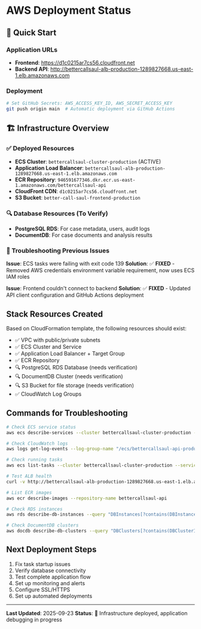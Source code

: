 # AWS Deployment Status

## 🎯 Quick Start

### Application URLs
- **Frontend**: https://d1c0215ar7cs56.cloudfront.net
- **Backend API**: http://bettercallsaul-alb-production-1289827668.us-east-1.elb.amazonaws.com

### Deployment
```bash
# Set GitHub Secrets: AWS_ACCESS_KEY_ID, AWS_SECRET_ACCESS_KEY
git push origin main  # Automatic deployment via GitHub Actions
```

## 🏗️ Infrastructure Overview

### ✅ Deployed Resources
- **ECS Cluster**: `bettercallsaul-cluster-production` (ACTIVE)
- **Application Load Balancer**: `bettercallsaul-alb-production-1289827668.us-east-1.elb.amazonaws.com`
- **ECR Repository**: `946591677346.dkr.ecr.us-east-1.amazonaws.com/bettercallsaul-api`
- **CloudFront CDN**: `d1c0215ar7cs56.cloudfront.net`
- **S3 Bucket**: `better-call-saul-frontend-production`

### 🔍 Database Resources (To Verify)
- **PostgreSQL RDS**: For case metadata, users, audit logs
- **DocumentDB**: For case documents and analysis results

### 🔧 Troubleshooting Previous Issues

**Issue**: ECS tasks were failing with exit code 139
**Solution**: ✅ **FIXED** - Removed AWS credentials environment variable requirement, now uses ECS IAM roles

**Issue**: Frontend couldn't connect to backend
**Solution**: ✅ **FIXED** - Updated API client configuration and GitHub Actions deployment

## Stack Resources Created

Based on CloudFormation template, the following resources should exist:
- ✅ VPC with public/private subnets
- ✅ ECS Cluster and Service
- ✅ Application Load Balancer + Target Group
- ✅ ECR Repository
- 🔍 PostgreSQL RDS Database (needs verification)
- 🔍 DocumentDB Cluster (needs verification)
- 🔍 S3 Bucket for file storage (needs verification)
- ✅ CloudWatch Log Groups

## Commands for Troubleshooting

```bash
# Check ECS service status
aws ecs describe-services --cluster bettercallsaul-cluster-production --services bettercallsaul-api

# Check CloudWatch logs
aws logs get-log-events --log-group-name "/ecs/bettercallsaul-api-production" --log-stream-name "ecs/bettercallsaul-api/latest-task-id"

# Check running tasks
aws ecs list-tasks --cluster bettercallsaul-cluster-production --service-name bettercallsaul-api

# Test ALB health
curl -v http://bettercallsaul-alb-production-1289827668.us-east-1.elb.amazonaws.com/health

# List ECR images
aws ecr describe-images --repository-name bettercallsaul-api

# Check RDS instances
aws rds describe-db-instances --query "DBInstances[?contains(DBInstanceIdentifier, 'bettercallsaul')]"

# Check DocumentDB clusters
aws docdb describe-db-clusters --query "DBClusters[?contains(DBClusterIdentifier, 'bettercallsaul')]"
```

## Next Deployment Steps

1. Fix task startup issues
2. Verify database connectivity
3. Test complete application flow
4. Set up monitoring and alerts
5. Configure SSL/HTTPS
6. Set up automated deployments

---

**Last Updated**: 2025-09-23
**Status**: 🔧 Infrastructure deployed, application debugging in progress